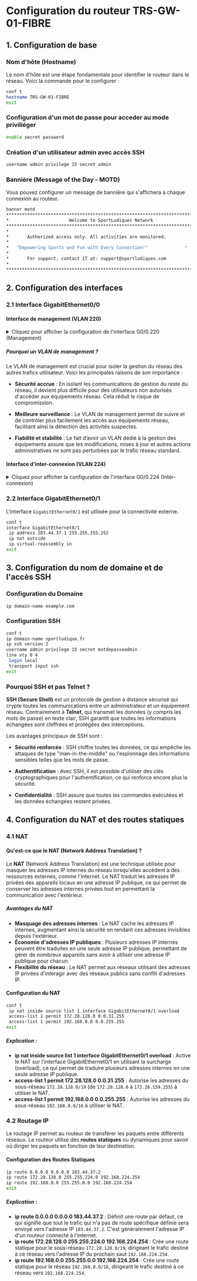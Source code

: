 # Configuration du routeur TRS-GW-01-FIBRE

## 1. Configuration de base

### Nom d'hôte (Hostname)
Le nom d'hôte est une étape fondamentale pour identifier le routeur dans le réseau. Voici la commande pour le configurer :

```bash
conf t
hostname TRS-GW-01-FIBRE
exit
```

### Configuration d'un mot de passe pour acceder au mode priviliéger
```bash
enable secret password
```

### Création d'un utilisateur admin avec accès SSH

```bash
username admin privilege 15 secret admin
```

### Bannière (Message of the Day - MOTD)
Vous pouvez configurer un message de bannière qui s'affichera à chaque connexion au routeur.

```bash
banner motd 
***************************************************************************
*                   	Welcome to SportLudiques Network               	*
***************************************************************************
*                                                                     	*
*   	Authorized access only. All activities are monitored.         	*
*                                                                     	*
*  	"Empowering Sports and Fun with Every Connection!"             	*
*                                                                     	*
*   	For support, contact IT at: support@sportludiques.com         	*
*                                                                     	*
***************************************************************************
```

## 2. Configuration des interfaces

### 2.1 Interface GigabitEthernet0/0

#### Interface de management (VLAN 220)

<details>
<summary>Cliquez pour afficher la configuration de l'interface G0/0.220 (Management)</summary>

```bash
conf t
interface GigabitEthernet0/0.220
 encapsulation dot1Q 220
 ip address 10.10.10.1 255.255.255.0
 no shutdown
exit
```

</details>

##### Pourquoi un VLAN de management ?

Le VLAN de management est crucial pour isoler la gestion du réseau des autres trafics utilisateur. Voici les principales raisons de son importance :

- **Sécurité accrue** : En isolant les communications de gestion du reste du réseau, il devient plus difficile pour des utilisateurs non autorisés d'accéder aux équipements réseau. Cela réduit le risque de compromission.
  
- **Meilleure surveillance** : Le VLAN de management permet de suivre et de contrôler plus facilement les accès aux équipements réseau, facilitant ainsi la détection des activités suspectes.

- **Fiabilité et stabilité** : Le fait d’avoir un VLAN dédié à la gestion des équipements assure que les modifications, mises à jour et autres actions administratives ne sont pas perturbées par le trafic réseau standard.

#### Interface d'inter-connexion (VLAN 224)

<details>
<summary>Cliquez pour afficher la configuration de l'interface G0/0.224 (Inter-connexion)</summary>

```bash
interface GigabitEthernet0/0.224
  encapsulation dot1Q 224
  ip address 192.168.224.2 255.255.255.0
  ip nat inside
  ip virtual-reassembly in
  exit
```

</details>

### 2.2 Interface GigabitEthernet0/1
L'interface `GigabitEthernet0/1` est utilisée pour la connectivité externe.

```bash
conf t
interface GigabitEthernet0/1
 ip address 183.44.37.1 255.255.255.252
 ip nat outside
 ip virtual-reassembly in
exit
```

## 3. Configuration du nom de domaine et de l'accès SSH

### Configuration du Domaine
```bash
ip domain-name example.com
```

### Configuration SSH

```bash
conf t
ip domain-name sportludique.fr
ip ssh version 2
username admin privilege 15 secret motdepasseadmin
line vty 0 4
 login local
 transport input ssh
exit
```

### Pourquoi SSH et pas Telnet ?

**SSH (Secure Shell)** est un protocole de gestion à distance sécurisé qui crypte toutes les communications entre un administrateur et un équipement réseau. Contrairement à **Telnet**, qui transmet les données (y compris les mots de passe) en texte clair, SSH garantit que toutes les informations échangées sont chiffrées et protégées des interceptions.

Les avantages principaux de SSH sont :
- **Sécurité renforcée** : SSH chiffre toutes les données, ce qui empêche les attaques de type "man-in-the-middle" ou l'espionnage des informations sensibles telles que les mots de passe.
  
- **Authentification** : Avec SSH, il est possible d'utiliser des clés cryptographiques pour l'authentification, ce qui renforce encore plus la sécurité.

- **Confidentialité** : SSH assure que toutes les commandes exécutées et les données échangées restent privées.

## 4. Configuration du NAT et des routes statiques

### 4.1 NAT
#### Qu'est-ce que le NAT (Network Address Translation) ?

Le **NAT** (Network Address Translation) est une technique utilisée pour masquer les adresses IP internes du réseau lorsqu'elles accèdent à des ressources externes, comme l'internet. Le NAT traduit les adresses IP privées des appareils locaux en une adresse IP publique, ce qui permet de conserver les adresses internes privées tout en permettant la communication avec l'extérieur.

##### Avantages du NAT
- **Masquage des adresses internes** : Le NAT cache les adresses IP internes, augmentant ainsi la sécurité en rendant ces adresses invisibles depuis l'extérieur.
- **Économie d'adresses IP publiques** : Plusieurs adresses IP internes peuvent être traduites en une seule adresse IP publique, permettant de gérer de nombreux appareils sans avoir à utiliser une adresse IP publique pour chacun.
- **Flexibilité du réseau** : Le NAT permet aux réseaux utilisant des adresses IP privées d'interagir avec des réseaux publics sans conflit d'adresses IP.

#### Configuration du NAT

```bash
conf t
 ip nat inside source list 1 interface GigabitEthernet0/1 overload
 access-list 1 permit 172.28.128.0 0.0.31.255
 access-list 1 permit 192.168.0.0 0.0.255.255
exit
```

##### Explication :
- **ip nat inside source list 1 interface GigabitEthernet0/1 overload** : Active le NAT sur l'interface GigabitEthernet0/1 en utilisant la surcharge (overload), ce qui permet de traduire plusieurs adresses internes en une seule adresse IP publique.
- **access-list 1 permit 172.28.128.0 0.0.31.255** : Autorise les adresses du sous-réseau `172.28.128.0/19` (de `172.28.128.0` à `172.28.159.255`) à utiliser le NAT.
- **access-list 1 permit 192.168.0.0 0.0.255.255** : Autorise les adresses du sous-réseau `192.168.0.0/16` à utiliser le NAT.

### 4.2 Routage IP

Le routage IP permet au routeur de transférer les paquets entre différents réseaux. Le routeur utilise des **routes statiques** ou dynamiques pour savoir où diriger les paquets en fonction de leur destination.

#### Configuration des Routes Statiques

```bash
ip route 0.0.0.0 0.0.0.0 183.44.37.2
ip route 172.28.128.0 255.255.224.0 192.168.224.254
ip route 192.168.0.0 255.255.0.0 192.168.224.254
exit
```

##### Explication :
- **ip route 0.0.0.0 0.0.0.0 183.44.37.2** : Définit une route par défaut, ce qui signifie que tout le trafic qui n'a pas de route spécifique définie sera envoyé vers l'adresse IP `183.44.37.2`. C'est généralement l'adresse IP d'un routeur connecté à l'internet.
- **ip route 172.28.128.0 255.255.224.0 192.168.224.254** : Crée une route statique pour le sous-réseau `172.28.128.0/19`, dirigeant le trafic destiné à ce réseau vers l'adresse IP du prochain saut `192.168.224.254`.
- **ip route 192.168.0.0 255.255.0.0 192.168.224.254** : Crée une route statique pour le réseau `192.168.0.0/16`, dirigeant le trafic destiné à ce réseau vers `192.168.224.254`.
